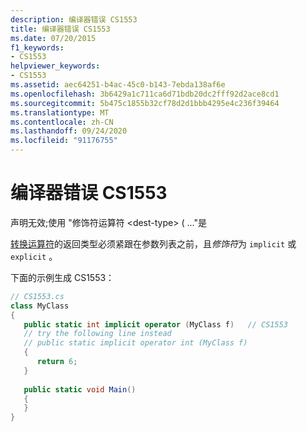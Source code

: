 ```yaml
---
description: 编译器错误 CS1553
title: 编译器错误 CS1553
ms.date: 07/20/2015
f1_keywords:
- CS1553
helpviewer_keywords:
- CS1553
ms.assetid: aec64251-b4ac-45c0-b143-7ebda138af6e
ms.openlocfilehash: 3b6429a1c711ca6d71bdb20dc2fff92d2ace8cd1
ms.sourcegitcommit: 5b475c1855b32cf78d2d1bbb4295e4c236f39464
ms.translationtype: MT
ms.contentlocale: zh-CN
ms.lasthandoff: 09/24/2020
ms.locfileid: "91176755"
---
```

# <a name="compiler-error-cs1553"></a>编译器错误 CS1553

声明无效;使用 "修饰符运算符 \<dest-type> ( ..."是  
  
[转换运算符](../language-reference/operators/user-defined-conversion-operators.md)的返回类型必须紧跟在参数列表之前，且*修饰符*为 `implicit` 或 `explicit` 。
  
下面的示例生成 CS1553：  
  
```csharp  
// CS1553.cs  
class MyClass  
{  
   public static int implicit operator (MyClass f)   // CS1553  
   // try the following line instead  
   // public static implicit operator int (MyClass f)  
   {  
      return 6;  
   }  
  
   public static void Main()  
   {  
   }  
}  
```
